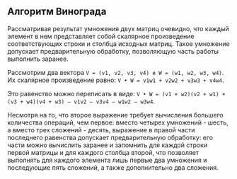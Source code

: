 ## Алгоритм Винограда

Рассматривая результат умножения двух матриц очевидно, что каждый элемент в нем представляет собой 
скалярное произведение соответствующих строки и столбца исходных матриц. 
Такое умножение допускает предварительную обработку, позволяющую часть работы выполнить заранее.

Рассмотрим два вектора `V = (v1, v2, v3, v4) и W = (w1, w2, w3, w4)`. 
Их скалярное произведение равно: `V • W = v1w1 + v2w2 + v3w3 + v4w4`.

Это равенство можно переписать в виде: `V • W = (v1 + w2)(v2 + w1) + (v3 + w4)(v4 + w3) — v1v2 — v3v4 — w1w2 — w3w4`.

Несмотря на то, что второе выражение требует вычисления большего количества операций, чем первое: 
вместо четырех умножений - шесть, а вместо трех сложений - десять, 
выражение в правой части последнего равенства допускает предварительную обработку: 
его части можно вычислить заранее и запомнить для каждой строки первой матрицы и для каждого столбца второй, 
что позволяет выполнять для каждого элемента лишь первые два умножения и последующие пять сложений, 
а также дополнительно два сложения.
